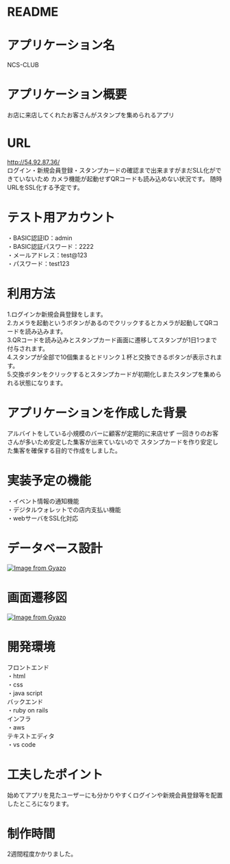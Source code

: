 # README

# アプリケーション名
NCS-CLUB

# アプリケーション概要
お店に来店してくれたお客さんがスタンプを集められるアプリ

# URL
http://54.92.87.36/  
ログイン・新規会員登録・スタンプカードの確認まで出来ますがまだSLL化ができていないため
カメラ機能が起動せずQRコードも読み込めない状況です。
随時URLをSSL化する予定です。

# テスト用アカウント
・BASIC認証ID：admin  
・BASIC認証パスワード：2222  
・メールアドレス：test@123  
・パスワード：test123

# 利用方法
1.ログインか新規会員登録をします。  
2.カメラを起動というボタンがあるのでクリックするとカメラが起動してQRコードを読み込みます。  
3.QRコードを読み込みとスタンプカード画面に遷移してスタンプが1日1つまで付与されます。  
4.スタンプが全部で10個集まるとドリンク１杯と交換できるボタンが表示されます。  
5.交換ボタンをクリックするとスタンプカードが初期化しまたスタンプを集められる状態になります。

# アプリケーションを作成した背景
アルバイトをしている小規模のバーに顧客が定期的に来店せず
一回きりのお客さんが多いため安定した集客が出来ていないので
スタンプカードを作り安定した集客を確保する目的で作成をしました。

# 実装予定の機能
・イベント情報の通知機能  
・デジタルウォレットでの店内支払い機能  
・webサーバをSSL化対応

# データベース設計
[![Image from Gyazo](https://i.gyazo.com/a53f76f2563e473cffcce90d599c1e77.png)](https://gyazo.com/a53f76f2563e473cffcce90d599c1e77)

# 画面遷移図
[![Image from Gyazo](https://i.gyazo.com/be52d07f37376cfc9877e1a41a4f2cd2.png)](https://gyazo.com/be52d07f37376cfc9877e1a41a4f2cd2)

# 開発環境
フロントエンド  
・html  
・css  
・java script  
バックエンド  
・ruby on rails  
インフラ  
・aws  
テキストエディタ  
・vs code

# 工夫したポイント
始めてアプリを見たユーザーにも分かりやすくログインや新規会員登録等を配置したところになります。

# 制作時間
2週間程度かかりました。